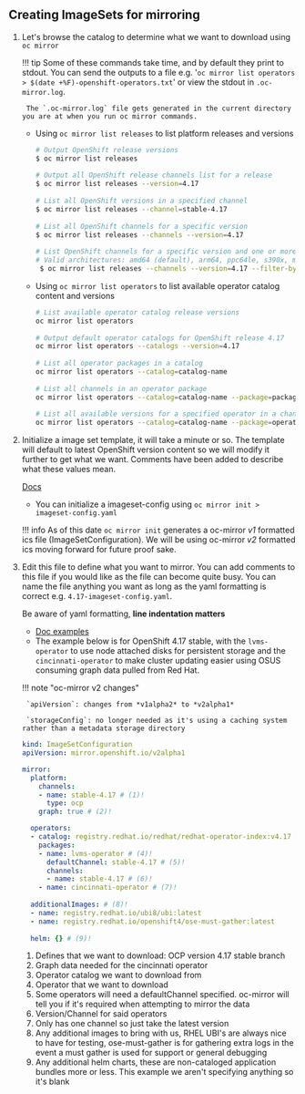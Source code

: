 ## Creating ImageSets for mirroring

1. Let's browse the catalog to determine what we want to download using `oc mirror`
    
    !!! tip 
        Some of these commands take time, and by default they print to stdout. You can send the outputs to a file e.g. '`oc mirror list operators > $(date +%F)-openshift-operators.txt`' or view the stdout in `.oc-mirror.log`. 
        
        The `.oc-mirror.log` file gets generated in the current directory you are at when you run oc mirror commands.

    - Using `oc mirror list releases` to list platform releases and versions
      
      ```bash
      # Output OpenShift release versions
      $ oc mirror list releases
  
      # Output all OpenShift release channels list for a release
      $ oc mirror list releases --version=4.17
  
      # List all OpenShift versions in a specified channel
      $ oc mirror list releases --channel=stable-4.17
  
      # List all OpenShift channels for a specific version
      $ oc mirror list releases --channels --version=4.17
  
      # List OpenShift channels for a specific version and one or more release architecture. 
      # Valid architectures: amd64 (default), arm64, ppc64le, s390x, multi.
       $ oc mirror list releases --channels --version=4.17 --filter-by-archs amd64,arm64,ppc64le,s390x,multi
      ```
    
    - Using `oc mirror list operators` to list available operator catalog content and versions
  
      ```bash
      # List available operator catalog release versions
      oc mirror list operators
  
      # Output default operator catalogs for OpenShift release 4.17
      oc mirror list operators --catalogs --version=4.17
  
      # List all operator packages in a catalog
      oc mirror list operators --catalog=catalog-name
  
      # List all channels in an operator package
      oc mirror list operators --catalog=catalog-name --package=package-name
  
      # List all available versions for a specified operator in a channel
      oc mirror list operators --catalog=catalog-name --package=operator-name --channel=channel-name
      ```

2. Initialize a image set template, it will take a minute or so. The template will default to latest OpenShift version content so we will modify it further to get what we want. Comments have been added to describe what these values mean. 
  
    [Docs](https://docs.redhat.com/en/documentation/openshift_container_platform/4.17/html-single/disconnected_environments/index#oc-mirror-creating-image-set-config_installing-mirroring-disconnected)
 
    - You can initialize a imageset-config using `oc mirror init > imageset-config.yaml`
      
    !!! info 
        As of this date `oc mirror init` generates a oc-mirror *v1* formatted ics file (ImageSetConfiguration). We will be using oc-mirror *v2* formatted ics moving forward for future proof sake.


3. Edit this file to define what you want to mirror. You can add comments to this file if you would like as the file can become quite busy. You can name the file anything you want as long as the yaml formatting is correct e.g. `4.17-imageset-config.yaml`. 

    Be aware of yaml formatting, **line indentation matters**
    
      - [Doc examples](https://docs.redhat.com/en/documentation/openshift_container_platform/4.17/html-single/disconnected_environments/index#oc-mirror-image-set-examples_installing-mirroring-disconnected)
      - The example below is for OpenShift 4.17 stable, with the `lvms-operator` to use node attached disks for persistent storage and the `cincinnati-operator` to make cluster updating easier using OSUS consuming graph data pulled from Red Hat.
      
    !!! note "oc-mirror v2 changes"
        
        `apiVersion`: changes from *v1alpha2* to *v2alpha1*
        
        `storageConfig`: no longer needed as it's using a caching system rather than a metadata storage directory  

    ```yaml title="Example: imageset-config.yaml"
    kind: ImageSetConfiguration
    apiVersion: mirror.openshift.io/v2alpha1
    
    mirror:
      platform:
        channels:
        - name: stable-4.17 # (1)!
          type: ocp
        graph: true # (2)! 

      operators:
      - catalog: registry.redhat.io/redhat/redhat-operator-index:v4.17 # (3)!
        packages:
        - name: lvms-operator # (4)!
          defaultChannel: stable-4.17 # (5)!
          channels:
          - name: stable-4.17 # (6)!
        - name: cincinnati-operator # (7)!
  
      additionalImages: # (8)!
      - name: registry.redhat.io/ubi8/ubi:latest
      - name: registry.redhat.io/openshift4/ose-must-gather:latest
      
      helm: {} # (9)!
    ```

    1. Defines that we want to download: OCP version 4.17 stable branch
    1. Graph data needed for the cincinnati operator
    1. Operator catalog we want to download from
    1. Operator that we want to download
    1. Some operators will need a defaultChannel specified. oc-mirror will tell you if it's required when attempting to mirror the data
    1. Version/Channel for said operators
    1. Only has one channel so just take the latest version
    1. Any additional images to bring with us, RHEL UBI's are always nice to have for testing, ose-must-gather is for gathering extra logs in the event a must gather is used for support or general debugging
    1. Any additional helm charts, these are non-cataloged application bundles more or less. This example we aren't specifying anything so it's blank